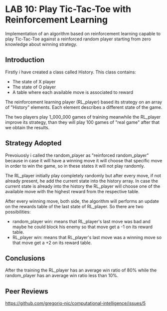 # LAB 10: Play Tic-Tac-Toe with Reinforcement Learning

Implementation of an algorithm based on reinforcement learning capable to play Tic-Tac-Toe against a reinforced random player starting from zero knowledge about winning strategy.

## Introduction

Firstly i have created a class called History. This class contains:

 - The state of X player
 - The state of O player
 - A table where each available move is associated to reward

The reinforcement learning player (RL_player) based its strategy on an array of "History" elements. Each element describes a different state of the game.

The two players play 1_000_000 games of training meanwhile the RL_player improve its strategy, than they will play 100 games of "real game" after that we obtain the results. 

## Strategy Adopted

Prevoiuosly i called the random_player as "reinforced random_player" because in case it will have a winning move it will choose that specific move in order to win the game, so in these states it will not play randomly.

The RL_player initially play completely randomly but after every move, if not already present, he add the current state into the history array. In case the current state is already into the history the RL_player will choose one of the available move with the highest reward from the respective table.

After every winning move, both side, the algorithm will performs an update on the rewards table of the last state of RL_player. So there are two possibilities:

- random_player win: means that RL_player's last move was bad and maybe he could block his enemy so that move get a -1 on its reward table.
- RL_player win: means that RL_player's last move was a winning move so that move get a +2 on its reward table.

## Conclusions

After the training the RL_player has an average win ratio of 80% while the random_player has an average win ratio less than 10%.

## Peer Reviews

https://github.com/gregorio-nic/computational-intelligence/issues/5
